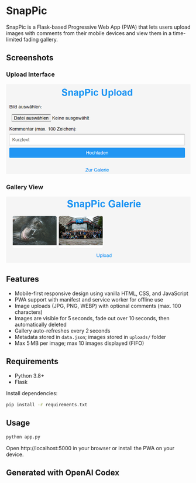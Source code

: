 # SnapPic

SnapPic is a Flask-based Progressive Web App (PWA) that lets users upload images with comments from their mobile devices and view them in a time-limited fading gallery.

## Screenshots

### Upload Interface

![Upload Interface](index.png)

### Gallery View

![Gallery View](gallery.png)

## Features

- Mobile-first responsive design using vanilla HTML, CSS, and JavaScript
- PWA support with manifest and service worker for offline use
- Image uploads (JPG, PNG, WEBP) with optional comments (max. 100 characters)
- Images are visible for 5 seconds, fade out over 10 seconds, then automatically deleted
- Gallery auto-refreshes every 2 seconds
- Metadata stored in `data.json`; images stored in `uploads/` folder
- Max 5 MB per image; max 10 images displayed (FIFO)

## Requirements

- Python 3.8+
- Flask

Install dependencies:
```bash
pip install -r requirements.txt
```

## Usage

```bash
python app.py
```

Open http://localhost:5000 in your browser or install the PWA on your device.

## Generated with OpenAI Codex
